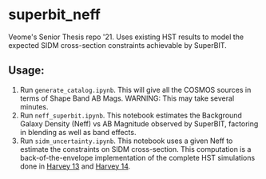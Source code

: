 # superbit_neff
Veome's Senior Thesis repo '21. Uses existing HST results to model the expected SIDM cross-section constraints achievable by SuperBIT.

## Usage:
1. Run `generate_catalog.ipynb`. This will give all the COSMOS sources in terms of Shape Band AB Mags. WARNING: This may take several minutes.
2. Run `neff_superbit.ipynb`. This notebook estimates the Background Galaxy Density (Neff) vs AB Magnitude observed by SuperBIT, factoring in blending as well as band effects.
3. Run `sidm_uncertainty.ipynb`. This notebook uses a given Neff to estimate the constraints on SIDM cross-section. This computation is a back-of-the-envelope implementation of the complete HST simulations done in [Harvey 13]( https://doi.org/10.1093/mnras/stt819) and [Harvey 14](https://doi.org/10.1093/mnras/stu337).

